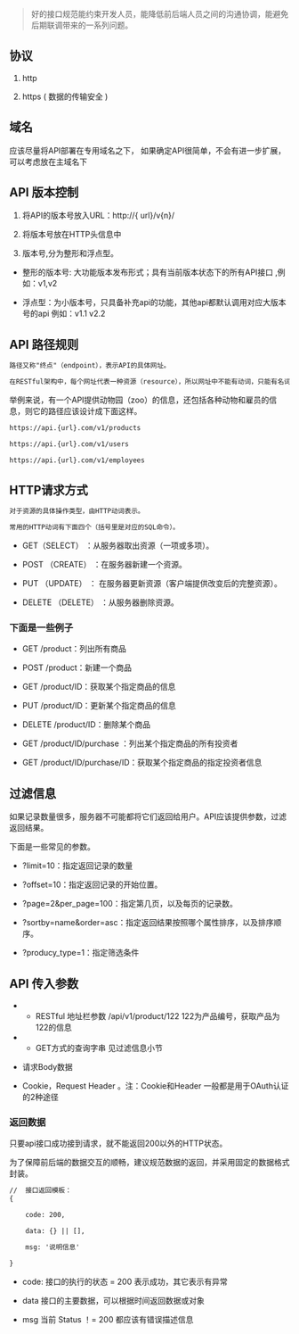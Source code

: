 > 好的接口规范能约束开发人员，能降低前后端人员之间的沟通协调，能避免后期联调带来的一系列问题。

## 协议
1. http

2. https ( 数据的传输安全 )

## 域名
应该尽量将API部署在专用域名之下， 如果确定API很简单，不会有进一步扩展，可以考虑放在主域名下

## API 版本控制
1. 将API的版本号放入URL：http://{ url}/v{n}/

2. 将版本号放在HTTP头信息中

3. 版本号,分为整形和浮点型。

- 整形的版本号: 大功能版本发布形式；具有当前版本状态下的所有API接口 ,例如：v1,v2

- 浮点型：为小版本号，只具备补充api的功能，其他api都默认调用对应大版本号的api 例如：v1.1 v2.2

## API 路径规则
```html
路径又称"终点"（endpoint），表示API的具体网址。

在RESTful架构中，每个网址代表一种资源（resource），所以网址中不能有动词，只能有名词，而且所用的名词往往与数据库的表格名对应。一般来说，数据库中的表都是同种记> > 录的"集合"（collection），所以API中的名词也应该使用复数。
```

举例来说，有一个API提供动物园（zoo）的信息，还包括各种动物和雇员的信息，则它的路径应该设计成下面这样。

```html
https://api.{url}.com/v1/products

https://api.{url}.com/v1/users

https://api.{url}.com/v1/employees
```

## HTTP请求方式
```html
对于资源的具体操作类型，由HTTP动词表示。

常用的HTTP动词有下面四个（括号里是对应的SQL命令）。
```

- GET（SELECT） ：从服务器取出资源（一项或多项）。

- POST （CREATE） ：在服务器新建一个资源。

- PUT （UPDATE） ： 在服务器更新资源（客户端提供改变后的完整资源）。

- DELETE （DELETE） ：从服务器删除资源。

### 下面是一些例子
- GET /product：列出所有商品

- POST /product：新建一个商品

- GET /product/ID：获取某个指定商品的信息

- PUT /product/ID：更新某个指定商品的信息

- DELETE /product/ID：删除某个商品

- GET /product/ID/purchase ：列出某个指定商品的所有投资者

- GET /product/ID/purchase/ID：获取某个指定商品的指定投资者信息

## 过滤信息
如果记录数量很多，服务器不可能都将它们返回给用户。API应该提供参数，过滤返回结果。

下面是一些常见的参数。

- ?limit=10：指定返回记录的数量

- ?offset=10：指定返回记录的开始位置。

- ?page=2&per_page=100：指定第几页，以及每页的记录数。

- ?sortby=name&order=asc：指定返回结果按照哪个属性排序，以及排序顺序。

- ?producy_type=1：指定筛选条件

## API 传入参数
- * RESTful 地址栏参数 /api/v1/product/122 122为产品编号，获取产品为122的信息

- * GET方式的查询字串 见过滤信息小节

- 请求Body数据

- Cookie，Request Header 。注：Cookie和Header 一般都是用于OAuth认证的2种途径

### 返回数据
只要api接口成功接到请求，就不能返回200以外的HTTP状态。

为了保障前后端的数据交互的顺畅，建议规范数据的返回，并采用固定的数据格式封装。

```html
//  接口返回模板： 
{

    code: 200,

    data: {} || [],

    msg: '说明信息'

}
```
- code: 接口的执行的状态 = 200 表示成功，其它表示有异常

- data 接口的主要数据，可以根据时间返回数据或对象

- msg 当前 Status ！= 200 都应该有错误描述信息
